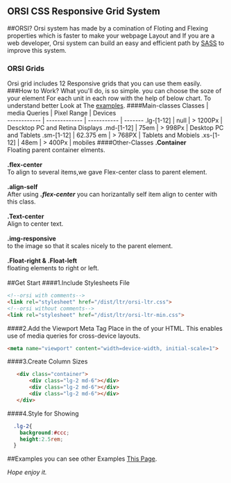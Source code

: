 ORSI CSS Responsive Grid System
-------------------------------
##ORSI?
Orsi system has made by a comination of Floting and Flexing properties which is faster to make your webpage Layout and If you are a web developer, Orsi system can build an easy and efficient path by [SASS](http://sass-lang.com) to improve this system.
### ORSI Grids
Orsi grid includes 12 Responsive grids that you can use them easily.
###How to Work?
What you'll do, is so simple.
you can choose the soze of your element For each unit in each row with the help of below chart.
To understand better Look at The [examples](https://codepen.io/orsi-grid). 
####Main-classes
Classes | media Queries | Pixel Range | Devices  
------------ | ------------- | ----------- | -------
.lg-[1-12] | null |  > 1200Px | Descktop PC and Retina Displays
.md-[1-12] | 75em |  > 998Px | Desktop PC and Tablets
.sm-[1-12] | 62.375 em | > 768PX | Tablets and Mobiels
.xs-[1-12] | 48em | > 400Px | mobiles
####Other-Classes
**.Container**<br>
Floating parent container elments.<br><br>
**.flex-center**<br>
To align to several items,we gave Flex-center class to parent element.<br><br>
**.align-self**<br>
After using ***.flex-center*** you can horizantally self item align to center with this class.<br><br>
**.Text-center**<br>
Align to center text.<br><br>
**.img-responsive**<br>
to the image so that it scales nicely to the parent element. <br><br> 
**.Float-right & .Float-left**<br>
floating elements to right or left.<br><br>
##Get Start
####1.Include Stylesheets File
```html
<!--orsi with comments-->
<link rel="stylesheet" href="/dist/ltr/orsi-ltr.css">
<!--orsi without comments-->
<link rel="stylesheet" href="/dist/ltr/orsi-ltr-min.css">
```
####2.Add the Viewport Meta Tag
Place in the <head> of your HTML. This enables use of media queries for cross-device layouts.
```html
<meta name="viewport" content="width=device-width, initial-scale=1">
```
####3.Create Column Sizes
```html
   <div class="container">
       <div class="lg-2 md-6"></div>
       <div class="lg-2 md-6"></div>
       <div class="lg-2 md-6"></div>
   </div>
```
####4.Style for Showing
```css
  .lg-2{
    background:#ccc;
    height:2.5rem;
  }
```
##Examples
you can see other Examples [This Page](https://codepen.io/orsi-grid).

*Hope enjoy it.*
  
  







